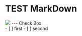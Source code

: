# TEST MarkDown

<img src="https://blog.yena.io/assets/post-img/171123-nachoi-300.jpg">
---
Check Box <br>
- [ ] first
- [ ] second
